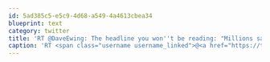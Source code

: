 ```yaml
---
id: 5ad385c5-e5c9-4d68-a549-4a4613cbea34
blueprint: text
category: twitter
title: 'RT @DaveEwing: The headline you won''t be reading: "Millions saved in Japan by good engineering and government building codes". Buts it''s ...'
caption: 'RT <span class="username username_linked">@<a href="https://twitter.com/DaveEwing" title="Dave Ewing">DaveEwing</a></span>: The headline you won''t be reading: "Millions saved in Japan by good engineering and government building codes". Buts it''s ...'
---
```


